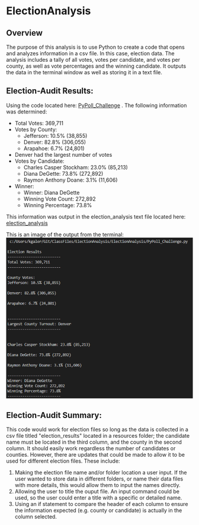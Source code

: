# ElectionAnalysis
## Overview
The purpose of this analysis is to use Python to create a code that opens and analyzes information in a csv file. In this case, election data. The analysis includes a tally of all votes, votes per candidate, and votes per county, as well as vote percentages and the winning candidate. It outputs the data in the terminal window as well as storing it in a text file.

## Election-Audit Results:
Using the code located here: [PyPoll_Challenge](PyPoll_Challenge.py) . The following information was determined:
* Total Votes: 369,711
* Votes by County: 
    - Jefferson: 10.5% (38,855)
    - Denver: 82.8% (306,055)
    - Arapahoe: 6.7% (24,801)
* Denver had the largest number of votes
* Votes by Candidate:
    - Charles Casper Stockham: 23.0% (85,213)
    - Diana DeGette: 73.8% (272,892)
    - Raymon Anthony Doane: 3.1% (11,606)
* Winner: 
    - Winner: Diana DeGette
    - Winning Vote Count: 272,892
    - Winning Percentage: 73.8%

This information was output in the election_analysis text file located here: [election_analysis](analysis/election_analysis.txt)

This is an image of the output from the terminal: 
![terminal_output](Resources/terminal_output.PNG)

## Election-Audit Summary:
This code would work for election files so long as the data is collected in a csv file titled "election_results" located in a resources folder; the candidate name must be located in the third column, and the county in the second column. It should easily work regardless the number of candidates or counties. However, there are updates that could be made to allow it to be used for different election files. These include:

1. Making the election file name and/or folder location a user input. If the user wanted to store data in different folders, or name their data files with more details, this would allow them to input the names directly.
2. Allowing the user to title the ouput file. An input command could be used, so the user could enter a title with a specific or detailed name.
3. Using an if statement to compare the header of each column to ensure the information expected (e.g. county or candidate) is actually in the column selected. 

